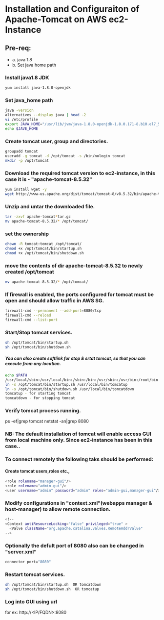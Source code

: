 # Installation and Configuraiton of Apache-Tomcat on AWS ec2-Instance

## Pre-req:
- a. java 1.8
- b. Set java home path 
### Install java1.8 JDK
```sh
yum install java-1.8.0-openjdk
```
### Set java_home path
```sh
java -version
alternatives --display java | head -2
vi /etc/profile
export JAVA_HOME="/usr/lib/jvm/java-1.8.0-openjdk-1.8.0.171-8.b10.el7_5.x86_64/"
echo $JAVE_HOME
```
### Create tomcat user, group and directories.
```sh
groupadd tomcat
useradd -g tomcat -d /opt/tomcat -s /bin/nologin tomcat
mkdir -p /opt/tomcat
```
### Download the required tomcat version to ec2-instance, in this case it is - "apache-tomcat-8.5.32"
```sh
yum install wget -y
wget http://www-us.apache.org/dist/tomcat/tomcat-8/v8.5.32/bin/apache-tomcat-8.5.32.tar.gz
```
### Unzip and untar the downloaded file. 
```sh
tar -zxvf apache-tomcat*tar.gz
mv apache-tomcat-8.5.32/* /opt/tomcat/
```
### set the ownership
```sh
chown -R tomcat:tomcat /opt/tomcat/
chmod +x /opt/tomcat/bin/startup.sh
chmod +x /opt/tomcat/bin/shutdown.sh
```
### move the contents of dir apache-tomcat-8.5.32 to newly created /opt/tomcat
```sh
mv apache-tomcat-8.5.32/* /opt/tomcat/
```
### If firewall is enabled, the ports configured for tomcat must be open and should allow traffic in AWS SG.
```sh
firewall-cmd --permanent --add-port=8080/tcp
firewall-cmd --reload
firewall-cmd --list-port
```

### Start/Stop tomcat services.
```sh
sh /opt/tomcat/bin/startup.sh
sh /opt/tomcat/bin/shutdown.sh
```
##### You can also create softlink for stop & srtat tomcat, so that you can execute from any location. 
```sh
echo $PATH
/usr/local/sbin:/usr/local/bin:/sbin:/bin:/usr/sbin:/usr/bin:/root/bin
ln -s /opt/tomcat/bin/startup.sh /usr/local/bin/tomcatup
ln -s /opt/tomcat/bin/shutdown.sh /usr/local/bin/tomcatdown
tomcatup - for starting tomcat 
tomcatdown - for stopping tomcat 
```
### Verify tomcat process running.
ps -ef|grep tomcat 
netstat -an|grep 8080

### NB: The default installation of tomcat will enable access GUI from local machine only. Since ec2-instance has been in this case..

### To connect remotely the following taks should be performed:
#### Create tomcat users,roles etc.,
```sh
<role rolename="manager-gui"/>
<role rolename="admin-gui"/>
<user username="admin" password="admin" roles="admin-gui,manager-gui"/>
```
### Modify configurations in "context.xml"(webapps manager & host-manager) to allow remote connection.
```sh
<!--
<Context antiResourceLocking="false" privileged="true" >
  <Valve className="org.apache.catalina.valves.RemoteAddrValve" 
-->
```
### Optionally the defult port of 8080 also can be changed in "server.xml"
```sh
connector port="8080"
```
### Restart tomcat services.
```sh
sh /opt/tomcat/bin/startup.sh  OR tomcatdown
sh /opt/tomcat/bin/shutdown.sh  OR tomcatup
```
### Log into GUI using url 
 for ex: http://<IP/FQDN>:8080


